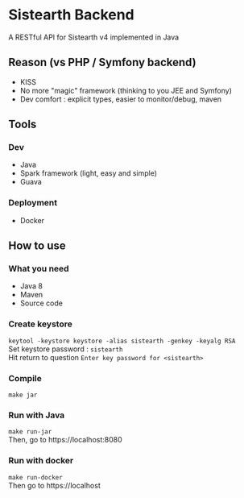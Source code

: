 Sistearth Backend
=================

A RESTful API for Sistearth v4 implemented in Java

Reason (vs PHP / Symfony backend)
---------------------------------

* KISS
* No more "magic" framework (thinking to you JEE and Symfony)
* Dev comfort : explicit types, easier to monitor/debug, maven 
 
Tools
-----

### Dev

* Java
* Spark framework (light, easy and simple)
* Guava

### Deployment

* Docker

How to use
----------

### What you need

* Java 8
* Maven
* Source code

### Create keystore

``keytool -keystore keystore -alias sistearth -genkey -keyalg RSA``  
Set keystore password : ``sistearth``  
Hit return to question ``Enter key password for <sistearth>``

### Compile

``make jar``

### Run with Java

``make run-jar``  
Then, go to https://localhost:8080

### Run with docker

``make run-docker``  
Then go to https://localhost
